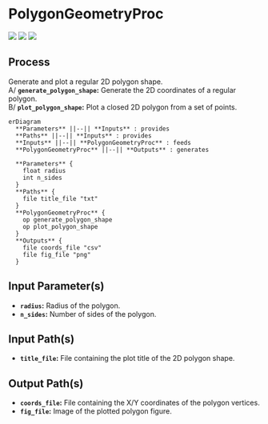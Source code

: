 # PolygonGeometryProc

<p align="left">
  <img src="https://img.shields.io/badge/Pandas-2.2.2+-0b0153?style=flat&logo=pandas&logoColor=white" />
  <img src="https://img.shields.io/badge/NumPy-2.0.1+-4dabcf?style=flat&logo=numpy&logoColor=white" />
  <img src="https://img.shields.io/badge/matplotlib-3.10.3-11557c" />
</p>

## Process

Generate and plot a regular 2D polygon shape.<br>
A/ **`generate_polygon_shape`:** Generate the 2D coordinates of a regular polygon.<br>
B/ **`plot_polygon_shape`:** Plot a closed 2D polygon from a set of points.

```mermaid
erDiagram
  **Parameters** ||--|| **Inputs** : provides
  **Paths** ||--|| **Inputs** : provides
  **Inputs** ||--|| **PolygonGeometryProc** : feeds
  **PolygonGeometryProc** ||--|| **Outputs** : generates

  **Parameters** {
    float radius
    int n_sides
  }
  **Paths** {
    file title_file "txt"
  }
  **PolygonGeometryProc** {
    op generate_polygon_shape
    op plot_polygon_shape
  }
  **Outputs** {
    file coords_file "csv"
    file fig_file "png"
  }
```

## Input Parameter(s)

- **`radius`:** Radius of the polygon.
- **`n_sides`:** Number of sides of the polygon.

## Input Path(s)

- **`title_file`:** File containing the plot title of the 2D polygon shape.

## Output Path(s)

- **`coords_file`:** File containing the X/Y coordinates of the polygon vertices.
- **`fig_file`:** Image of the plotted polygon figure.